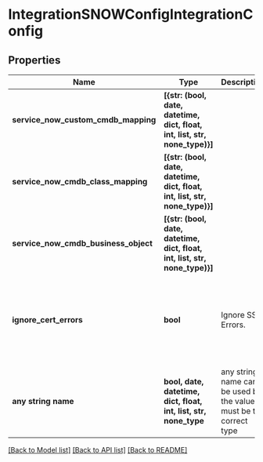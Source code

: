 # IntegrationSNOWConfigIntegrationConfig


## Properties
Name | Type | Description | Notes
------------ | ------------- | ------------- | -------------
**service_now_custom_cmdb_mapping** | **[{str: (bool, date, datetime, dict, float, int, list, str, none_type)}]** |  | [optional] 
**service_now_cmdb_class_mapping** | **[{str: (bool, date, datetime, dict, float, int, list, str, none_type)}]** |  | [optional] 
**service_now_cmdb_business_object** | **[{str: (bool, date, datetime, dict, float, int, list, str, none_type)}]** |  | [optional] 
**ignore_cert_errors** | **bool** | Ignore SSL Errors. | [optional]  if omitted the server will use the default value of False
**any string name** | **bool, date, datetime, dict, float, int, list, str, none_type** | any string name can be used but the value must be the correct type | [optional]

[[Back to Model list]](../README.md#documentation-for-models) [[Back to API list]](../README.md#documentation-for-api-endpoints) [[Back to README]](../README.md)


